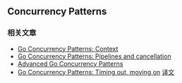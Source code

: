 ## Concurrency Patterns

### 相关文章

- [Go Concurrency Patterns: Context](https://go.dev/blog/context)
- [Go Concurrency Patterns: Pipelines and cancellation](https://go.dev/blog/pipelines)
- [Advanced Go Concurrency Patterns](https://go.dev/blog/io2013-talk-concurrency)
- [Go Concurrency Patterns: Timing out, moving on](https://go.dev/blog/concurrency-timeouts) [译文](timing_out-moving_on.md)


